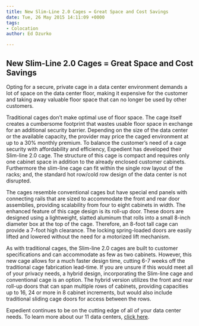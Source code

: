 ```yaml
---
title: New Slim-Line 2.0 Cages = Great Space and Cost Savings
date: Tue, 26 May 2015 14:11:09 +0000
tags:
- Colocation
author: Ed Dzurko

---
```

New Slim-Line 2.0 Cages = Great Space and Cost Savings
------------------------------------------------------

Opting for a secure, private cage in a data center environment demands a lot of space on the data center floor, making it expensive for the customer and taking away valuable floor space that can no longer be used by other customers.  
  
Traditional cages don’t make optimal use of floor space. The cage itself creates a cumbersome footprint that wastes usable floor space in exchange for an additional security barrier. Depending on the size of the data center or the available capacity, the provider may price the caged environment at up to a 30% monthly premium. To balance the customer’s need of a cage security with affordability and efficiency, Expedient has developed their Slim-line 2.0 cage. The structure of this cage is compact and requires only one cabinet space in addition to the already enclosed customer cabinets. Furthermore the slim-line cage can fit within the single row layout of the racks; and, the standard hot row/cold row design of the data center is not disrupted.  
  
The cages resemble conventional cages but have special end panels with connecting rails that are sized to accommodate the front and rear door assemblies, providing scalability from four to eight cabinets in width. The enhanced feature of this cage design is its roll-up door. These doors are designed using a lightweight, slatted aluminum that rolls into a small 8-inch diameter box at the top of the cage. Therefore, an 8-foot tall cage can provide a 7-foot high clearance. The locking spring-loaded doors are easily lifted and lowered without the need for a motorized lift mechanism.  
  
As with traditional cages, the Slim-line 2.0 cages are built to customer specifications and can accommodate as few as two cabinets. However, this new cage allows for a much faster design time, cutting 6-7 weeks off the traditional cage fabrication lead-time. If you are unsure if this would meet all of your privacy needs, a hybrid design, incorporating the Slim-line cage and conventional cage is an option. The hybrid version utilizes the front and rear roll-up doors that can span multiple rows of cabinets, providing capacities up to 16, 24 or more in 8 cabinet increments, but would also include traditional sliding cage doors for access between the rows.  
  
Expedient continues to be on the cutting edge of all of your data center needs. To learn more about our 11 data centers, [click here](https://www.expedient.com/the-data-centers/).